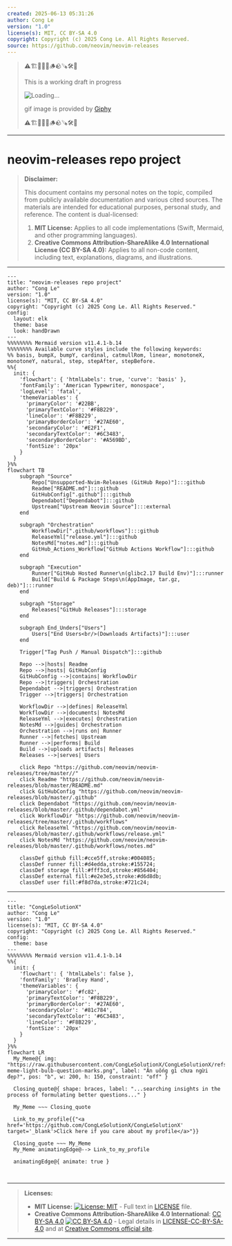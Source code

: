```yaml
---
created: 2025-06-13 05:31:26
author: Cong Le
version: "1.0"
license(s): MIT, CC BY-SA 4.0
copyright: Copyright (c) 2025 Cong Le. All Rights Reserved.
source: https://github.com/neovim/neovim-releases
---
```



> ⚠️🏗️🚧🦺🧱🪵🪨🪚🛠️👷
> 
> This is a working draft in progress
> 
> ![Loading...](https://media2.giphy.com/media/v1.Y2lkPTc5MGI3NjExMXVjejV3dnVjc2o5MXd3eXBvcDR1cHlzbHQ1Z2R6YjY0ZHpmdjJ6OCZlcD12MV9pbnRlcm5hbF9naWZfYnlfaWQmY3Q9Zw/hL9q5k9dk9l0wGd4e0/giphy.gif)
>
> gif image is provided by [Giphy](https://giphy.com)
> 
> ⚠️🏗️🚧🦺🧱🪵🪨🪚🛠️👷


----


# neovim-releases repo project
> **Disclaimer:**
>
> This document contains my personal notes on the topic,
> compiled from publicly available documentation and various cited sources.
> The materials are intended for educational purposes, personal study, and reference.
> The content is dual-licensed:
> 1. **MIT License:** Applies to all code implementations (Swift, Mermaid, and other programming languages).
> 2. **Creative Commons Attribution-ShareAlike 4.0 International License (CC BY-SA 4.0):** Applies to all non-code content, including text, explanations, diagrams, and illustrations.
---



```mermaid
---
title: "neovim-releases repo project"
author: "Cong Le"
version: "1.0"
license(s): "MIT, CC BY-SA 4.0"
copyright: "Copyright (c) 2025 Cong Le. All Rights Reserved."
config:
  layout: elk
  theme: base
  look: handDrawn
---
%%%%%%%% Mermaid version v11.4.1-b.14
%%%%%%%% Available curve styles include the following keywords:
%% basis, bumpX, bumpY, cardinal, catmullRom, linear, monotoneX, monotoneY, natural, step, stepAfter, stepBefore.
%%{
  init: {
    'flowchart': { 'htmlLabels': true, 'curve': 'basis' },
    'fontFamily': 'American Typewriter, monospace',
    'logLevel': 'fatal',
    'themeVariables': {
      'primaryColor': '#22BB',
      'primaryTextColor': '#F8B229',
      'lineColor': '#F8B229',
      'primaryBorderColor': '#27AE60',
      'secondaryColor': '#E2F1',
      'secondaryTextColor': '#6C3483',
      'secondaryBorderColor': '#A569BD',
      'fontSize': '20px'
    }
  }
}%%
flowchart TB
    subgraph "Source"
        Repo["Unsupported-Nvim-Releases (GitHub Repo)"]:::github
        Readme["README.md"]:::github
        GitHubConfig[".github"]:::github
        Dependabot["Dependabot"]:::github
        Upstream["Upstream Neovim Source"]:::external
    end

    subgraph "Orchestration"
        WorkflowDir[".github/workflows"]:::github
        ReleaseYml["release.yml"]:::github
        NotesMd["notes.md"]:::github
        GitHub_Actions_Workflow["GitHub Actions Workflow"]:::github
    end

    subgraph "Execution"
        Runner["GitHub Hosted Runner\n(glibc2.17 Build Env)"]:::runner
        Build["Build & Package Steps\n(AppImage, tar.gz, deb)"]:::runner
    end

    subgraph "Storage"
        Releases["GitHub Releases"]:::storage
    end

    subgraph End_Unders["Users"]
        Users["End Users<br/>(Downloads Artifacts)"]:::user
    end

    Trigger["Tag Push / Manual Dispatch"]:::github

    Repo -->|hosts| Readme
    Repo -->|hosts| GitHubConfig
    GitHubConfig -->|contains| WorkflowDir
    Repo -->|triggers| Orchestration
    Dependabot -->|triggers| Orchestration
    Trigger -->|triggers| Orchestration

    WorkflowDir -->|defines| ReleaseYml
    WorkflowDir -->|documents| NotesMd
    ReleaseYml -->|executes| Orchestration
    NotesMd -->|guides| Orchestration
    Orchestration -->|runs on| Runner
    Runner -->|fetches| Upstream
    Runner -->|performs| Build
    Build -->|uploads artifacts| Releases
    Releases -->|serves| Users

    click Repo "https://github.com/neovim/neovim-releases/tree/master//"
    click Readme "https://github.com/neovim/neovim-releases/blob/master/README.md"
    click GitHubConfig "https://github.com/neovim/neovim-releases/blob/master/.github"
    click Dependabot "https://github.com/neovim/neovim-releases/blob/master/.github/dependabot.yml"
    click WorkflowDir "https://github.com/neovim/neovim-releases/tree/master/.github/workflows"
    click ReleaseYml "https://github.com/neovim/neovim-releases/blob/master/.github/workflows/release.yml"
    click NotesMd "https://github.com/neovim/neovim-releases/blob/master/.github/workflows/notes.md"

    classDef github fill:#cce5ff,stroke:#004085;
    classDef runner fill:#d4edda,stroke:#155724;
    classDef storage fill:#fff3cd,stroke:#856404;
    classDef external fill:#e2e3e5,stroke:#d6d8db;
    classDef user fill:#f8d7da,stroke:#721c24;

```

---

<!-- 
```mermaid
%% Current Mermaid version
info
```  -->


```mermaid
---
title: "CongLeSolutionX"
author: "Cong Le"
version: "1.0"
license(s): "MIT, CC BY-SA 4.0"
copyright: "Copyright (c) 2025 Cong Le. All Rights Reserved."
config:
  theme: base
---
%%%%%%%% Mermaid version v11.4.1-b.14
%%{
  init: {
    'flowchart': { 'htmlLabels': false },
    'fontFamily': 'Bradley Hand',
    'themeVariables': {
      'primaryColor': '#fc82',
      'primaryTextColor': '#F8B229',
      'primaryBorderColor': '#27AE60',
      'secondaryColor': '#81c784',
      'secondaryTextColor': '#6C3483',
      'lineColor': '#F8B229',
      'fontSize': '20px'
    }
  }
}%%
flowchart LR
  My_Meme@{ img: "https://raw.githubusercontent.com/CongLeSolutionX/CongLeSolutionX/refs/heads/main/assets/images/My-meme-light-bulb-question-marks.png", label: "Ăn uống gì chưa ngừi đẹp?", pos: "b", w: 200, h: 150, constraint: "off" }

  Closing_quote@{ shape: braces, label: "...searching insights in the process of formulating better questions..." }
    
  My_Meme ~~~ Closing_quote
    
  Link_to_my_profile{{"<a href='https://github.com/CongLeSolutionX/CongLeSolutionX' target='_blank'>Click here if you care about my profile</a>"}}

  Closing_quote ~~~ My_Meme
  My_Meme animatingEdge@--> Link_to_my_profile
  
  animatingEdge@{ animate: true }



```

---
>**Licenses:**
>
>- **MIT License:**  [![License: MIT](https://img.shields.io/badge/License-MIT-yellow.svg)](LICENSE) - Full text in [LICENSE](LICENSE) file.
>- **Creative Commons Attribution-ShareAlike 4.0 International**: [CC BY-SA 4.0](https://creativecommons.org/licenses/by-sa/4.0/) [![CC BY-SA 4.0](https://licensebuttons.net/l/by-sa/4.0/88x31.png)](https://creativecommons.org/licenses/by-sa/4.0/) - Legal details in [LICENSE-CC-BY-SA-4.0](THE_PAST/LICENSE-CC-BY-SA-4.0) and at [Creative Commons official site](https://creativecommons.org/licenses/by-sa/4.0/).
>
---